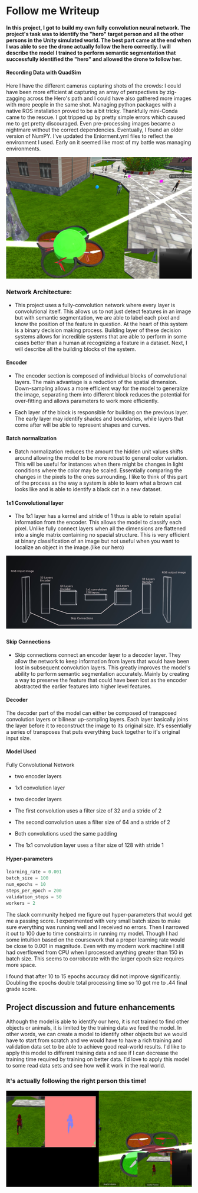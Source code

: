 # Follow me  Writeup
#### In this project, I got to build my own fully convolution neural network. The project's task was to identify the "hero" target person and all the other persons in the Unity simulated world. The best part came at the end when I was able to see the drone actually follow the hero correctly. I will describe the model I trained to perform semantic segmentation that successfully identified the "hero" and allowed the drone to follow her.

#### Recording Data with QuadSim 
Here I have the different cameras capturing shots of the crowds: I could have been more efficient at capturing an array of perspectives by zig-zagging across the Hero's path and I could have also gathered more images with more people in the same shot. Managing python packages with a native ROS installation proved to be a bit tricky. Thankfully mini-Conda came to the rescue. I got tripped up by pretty simple errors which caused me to get pretty discouraged. Even pre-processing images became a nightmare without the correct dependencies. Eventually, I found an older version of NumPY. I've updated the Eniorment.yml files to reflect the environment I used. Early on it seemed like most of my battle was managing environments. 

![Recording images](images/Recording_Data.png)

### Network Architecture: 
- This project uses a fully-convolution network where every layer is convolutional itself. This allows us to not just detect features in an image but with semantic segmentation, we are able to label each pixel and know the position of the feature in question. At the heart of this system is a binary decision making process. Building layer of these decision systems allows for incredible systems that are able to perform in some cases better than a human at recognizing a feature in a dataset. Next, I will describe all the building blocks of the system.

#### Encoder 
- The encoder section is composed of individual blocks of convolutional layers. The main advantage is a reduction of the spatial dimension. Down-sampling allows a more efficient way for the model to generalize the image, separating them into different block reduces the potential for over-fitting and allows parameters to work more efficiently. 

- Each layer of the block is responsible for building on the previous layer. The
  early layer may identify shades and boundaries, while layers that come after  will be able to represent shapes and curves.

#### Batch normalization
- Batch normalization reduces the amount the hidden unit values shifts around allowing the model to be more robust to general color variation. This will be useful for instances when there might be changes in light conditions where the color may be scaled. Essentially comparing the changes in the pixels to the ones surrounding. I like to think of this part of the process as the way a system is able to learn what a brown cat looks like and is able to identify a black cat in a new dataset. 

#### 1x1 Convolutional layer
- The 1x1 layer has a kernel and stride of 1 thus is able to retain spatial information from the encoder. This allows the model to classify each pixel. Unlike fully connect layers when all the dimensions are flattened into a single matrix containing no spacial structure. This is very efficient at binary classification of an image but not useful when you want to localize an object in the image.(like our hero)

![FCN](images/FCN.png)

#### Skip Connections
- Skip connections connect an encoder layer to a decoder layer. They allow the network to keep information from layers that would have been lost in subsequent convolution layers. This greatly improves the model's ability to perform semantic segmentation accurately. Mainly by creating a way to preserve the feature that could have been lost as the encoder abstracted the earlier features into higher level features.


#### Decoder
The decoder part of the model can either be composed of transposed convolution layers or bilinear up-sampling layers. Each layer basically joins the layer before it to reconstruct the image to its original size. It's essentially a series of transposes that puts everything back together to it's original input size. 

#### Model Used
Fully Convolutional Network

- two encoder layers
- 1x1 convolution layer
- two decoder layers

- The first convolution uses a filter size of 32 and a stride of 2
- The second convolution uses a filter size of 64 and a stride of 2
- Both convolutions used the same padding

- The 1x1 convolution layer uses a filter size of 128 with stride 1

#### Hyper-parameters

``` python
learning_rate = 0.001
batch_size = 100
num_epochs = 10
steps_per_epoch = 200
validation_steps = 50
workers = 2
 ```
The slack community helped me figure out hyper-parameters that would get me a passing score. I experimented with very small batch sizes to make sure everything was running well and I received no errors. Then I narrowed it out  to 100 due to time constraints in running my model. Though I had some intuition based on the coursework that a proper learning rate would be close to 0.001 in magnitude. Even with my modern work machine I still had overflowed from CPU when I processed anything greater than 150 in batch size. This seems to corroborate with the larger epoch size requires more space.

I found that after 10 to 15 epochs accuracy did not improve significantly. Doubling the epochs double total processing time so 10 got me to .44 final grade score.


## Project discussion and future enhancements

Although the model is able to identify our hero, it is not trained to find other objects or animals, it is limited by the training data we feed the model. In other words, we can create a model to identify other objects but we would have to start from scratch and we would have to have a rich training and validation data set to be able to achieve good real-world results. I'd like to apply this model to different training data and see if I can decrease the training time required by training on better data. I'd love to apply this model to some read data sets and see how well it work in the real world.


### It's actually following the right person this time!

![Follow me](images/sim_screenshot.png)
